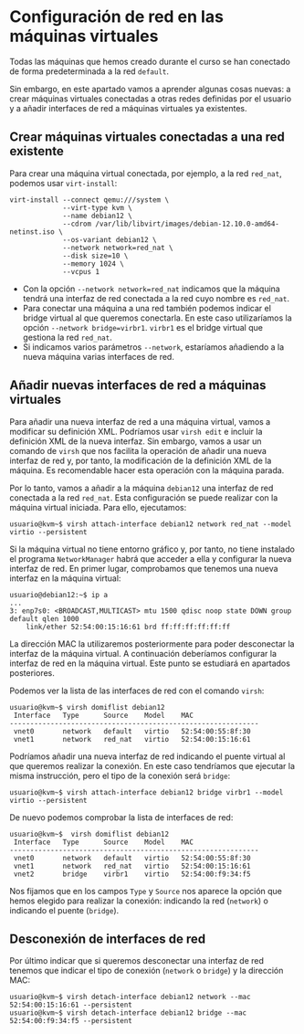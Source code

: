 # Configuración de red en las máquinas virtuales

Todas las máquinas que hemos creado durante el curso se han conectado de forma predeterminada a la red `default`. 

Sin embargo, en este apartado vamos a aprender algunas cosas nuevas: a crear máquinas virtuales conectadas a otras redes definidas por el usuario y a añadir interfaces de red a máquinas virtuales ya existentes.

## Crear máquinas virtuales conectadas a una red existente

Para crear una máquina virtual conectada, por ejemplo, a la red `red_nat`, podemos usar `virt-install`:

```
virt-install --connect qemu:///system \
			 --virt-type kvm \
			 --name debian12 \
			 --cdrom /var/lib/libvirt/images/debian-12.10.0-amd64-netinst.iso \
			 --os-variant debian12 \
			 --network network=red_nat \
			 --disk size=10 \
			 --memory 1024 \
			 --vcpus 1
```

* Con la opción `--network network=red_nat` indicamos que la máquina tendrá una interfaz de red conectada a la red cuyo nombre es `red_nat`.
* Para conectar una máquina a una red también podemos indicar el bridge virtual al que queremos conectarla. En este caso utilizaríamos la opción `--network bridge=virbr1`. `virbr1` es el bridge virtual que gestiona la red `red_nat`.
* Si indicamos varios parámetros `--network`, estaríamos añadiendo a la nueva máquina varias interfaces de red.

## Añadir nuevas interfaces de red a máquinas virtuales

Para añadir una nueva interfaz de red a una máquina virtual, vamos a modificar su definición XML. Podríamos usar `virsh edit` e incluir la definición XML de la nueva interfaz. Sin embargo, vamos a usar un comando de `virsh` que nos facilita la operación de añadir una nueva interfaz de red y, por tanto, la modificación de la definición XML de la máquina. Es recomendable hacer esta operación con la máquina parada.

Por lo tanto, vamos a añadir a la máquina `debian12` una interfaz de red conectada a la red `red_nat`. Esta configuración se puede realizar con la máquina virtual iniciada. Para ello, ejecutamos:

```
usuario@kvm~$ virsh attach-interface debian12 network red_nat --model virtio --persistent
```

Si la máquina virtual no tiene entorno gráfico y, por tanto, no tiene instalado el programa `NetworkManager` habrá que acceder a ella y configurar la nueva interfaz de red. En primer lugar, comprobamos que tenemos una nueva interfaz en la máquina virtual:

```
usuario@debian12:~$ ip a
...
3: enp7s0: <BROADCAST,MULTICAST> mtu 1500 qdisc noop state DOWN group default qlen 1000
    link/ether 52:54:00:15:16:61 brd ff:ff:ff:ff:ff:ff
```

La dirección MAC la utilizaremos posteriormente para poder desconectar la interfaz de la máquina virtual. A continuación deberíamos configurar la interfaz de red en la máquina virtual. Este punto se estudiará en apartados posteriores.


Podemos ver la lista de las interfaces de red con el comando `virsh`:

```
usuario@kvm~$ virsh domiflist debian12 
 Interface   Type      Source    Model    MAC
-------------------------------------------------------------
 vnet0       network   default   virtio   52:54:00:55:8f:30
 vnet1       network   red_nat   virtio   52:54:00:15:16:61
```


Podríamos añadir una nueva interfaz de red indicando el puente virtual al que queremos realizar la conexión. En este caso tendríamos que ejecutar la misma instrucción, pero el tipo de la conexión será `bridge`:

```
usuario@kvm~$ virsh attach-interface debian12 bridge virbr1 --model virtio --persistent
```

De nuevo podemos comprobar la lista de interfaces de red:

```
usuario@kvm~$  virsh domiflist debian12 
 Interface   Type      Source    Model    MAC
-------------------------------------------------------------
 vnet0       network   default   virtio   52:54:00:55:8f:30
 vnet1       network   red_nat   virtio   52:54:00:15:16:61
 vnet2       bridge    virbr1    virtio   52:54:00:f9:34:f5
```

Nos fijamos que en los campos `Type` y `Source` nos aparece la opción que hemos elegido para realizar la conexión: indicando la red (`network`) o indicando el puente (`bridge`).

## Desconexión de interfaces de red

Por último indicar que si queremos desconectar una interfaz de red tenemos que indicar el tipo de conexión (`network` o `bridge`) y la dirección MAC:

```
usuario@kvm~$ virsh detach-interface debian12 network --mac 52:54:00:15:16:61 --persistent 
usuario@kvm~$ virsh detach-interface debian12 bridge --mac 52:54:00:f9:34:f5 --persistent 
```

